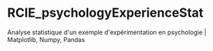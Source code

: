 # RCIE_psychologyExperienceStat
Analyse statistique d'un exemple d'expérimentation en psychologie    |    Matplotlib, Numpy, Pandas

